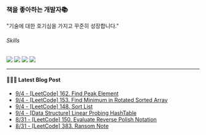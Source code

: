 
### 책을 좋아하는 개발자📚
"기술에 대한 호기심을 가지고 꾸준히 성장합니다."

###### Skills
<img src="https://img.shields.io/badge/java-c74634?style=flat-square&logo=oracle&logoColor=white"> <img src="https://img.shields.io/badge/spring-6DB33F?style=flat-square&logo=spring&logoColor=white"> <img src="https://img.shields.io/badge/mysql-4479A1?style=flat-square&logo=mysql&logoColor=white"> <img src="https://img.shields.io/badge/redis-DC382D?style=flat-square&logo=redis&logoColor=white">

------
#### 💁🏻‍♂️ Latest Blog Post

 - [9/4 - [LeetCode] 162. Find Peak Element](https://syeon2.github.io/devlog/leetcode-find-peek-element.html)
 - [9/4 - [LeetCode] 153. Find Minimum in Rotated Sorted Array](https://syeon2.github.io/devlog/leetcode-search-in-rotated-sorted-array.html)
 - [9/4 - [LeetCode] 148. Sort List](https://syeon2.github.io/devlog/leetcode-sort-list.html)
 - [9/4 - [Data Structure] Linear Probing HashTable](https://syeon2.github.io/devlog/linear-probling-hashtable.html)
 - [8/31 - [LeetCode] 150. Evaluate Reverse Polish Notation](https://syeon2.github.io/devlog/leetcode-evaluate-reverse-polish-notation.html)
 - [8/31 - [LeetCode] 383. Ransom Note](https://syeon2.github.io/devlog/leetcode-ransom-note.html)
